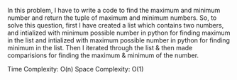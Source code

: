 In this problem, I have to write a code to find the maximum and minimum number and return the tuple of maximum and minimum numbers.
So, to solve this question, first I have created a list which contains two numbers, and intialized with minimum possible number in python for finding maximum in the list and intialized with maximum possible number in python for finding minimum in the list.
Then I iterated through the list & then made comparisions for finding the maximum & minimum of the number.

Time Complexity: O(n)
Space Complexity: O(1)
